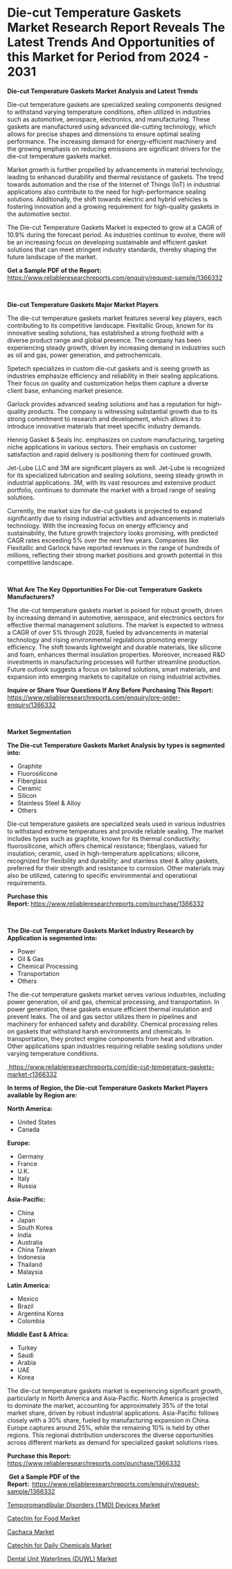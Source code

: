 <p><h1>Die-cut Temperature Gaskets Market Research Report Reveals The Latest Trends And Opportunities of this Market for Period from 2024 - 2031</h1></p><p><strong>Die-cut Temperature Gaskets Market Analysis and Latest Trends</strong></p>
<p><p>Die-cut temperature gaskets are specialized sealing components designed to withstand varying temperature conditions, often utilized in industries such as automotive, aerospace, electronics, and manufacturing. These gaskets are manufactured using advanced die-cutting technology, which allows for precise shapes and dimensions to ensure optimal sealing performance. The increasing demand for energy-efficient machinery and the growing emphasis on reducing emissions are significant drivers for the die-cut temperature gaskets market.</p><p>Market growth is further propelled by advancements in material technology, leading to enhanced durability and thermal resistance of gaskets. The trend towards automation and the rise of the Internet of Things (IoT) in industrial applications also contribute to the need for high-performance sealing solutions. Additionally, the shift towards electric and hybrid vehicles is fostering innovation and a growing requirement for high-quality gaskets in the automotive sector.</p><p>The Die-cut Temperature Gaskets Market is expected to grow at a CAGR of 10.9% during the forecast period. As industries continue to evolve, there will be an increasing focus on developing sustainable and efficient gasket solutions that can meet stringent industry standards, thereby shaping the future landscape of the market.</p></p>
<p><strong>Get a Sample PDF of the Report:&nbsp;</strong> <a href="https://www.reliableresearchreports.com/enquiry/request-sample/1366332">https://www.reliableresearchreports.com/enquiry/request-sample/1366332</a></p>
<p>&nbsp;</p>
<p><strong>Die-cut Temperature Gaskets Major Market Players</strong></p>
<p><p>The die-cut temperature gaskets market features several key players, each contributing to its competitive landscape. Flexitallic Group, known for its innovative sealing solutions, has established a strong foothold with a diverse product range and global presence. The company has been experiencing steady growth, driven by increasing demand in industries such as oil and gas, power generation, and petrochemicals.</p><p>Spetech specializes in custom die-cut gaskets and is seeing growth as industries emphasize efficiency and reliability in their sealing applications. Their focus on quality and customization helps them capture a diverse client base, enhancing market presence.</p><p>Garlock provides advanced sealing solutions and has a reputation for high-quality products. The company is witnessing substantial growth due to its strong commitment to research and development, which allows it to introduce innovative materials that meet specific industry demands. </p><p>Hennig Gasket & Seals Inc. emphasizes on custom manufacturing, targeting niche applications in various sectors. Their emphasis on customer satisfaction and rapid delivery is positioning them for continued growth.</p><p>Jet-Lube LLC and 3M are significant players as well. Jet-Lube is recognized for its specialized lubrication and sealing solutions, seeing steady growth in industrial applications. 3M, with its vast resources and extensive product portfolio, continues to dominate the market with a broad range of sealing solutions.</p><p>Currently, the market size for die-cut gaskets is projected to expand significantly due to rising industrial activities and advancements in materials technology. With the increasing focus on energy efficiency and sustainability, the future growth trajectory looks promising, with predicted CAGR rates exceeding 5% over the next few years. Companies like Flexitallic and Garlock have reported revenues in the range of hundreds of millions, reflecting their strong market positions and growth potential in this competitive landscape.</p></p>
<p>&nbsp;</p>
<p><strong>What Are The Key Opportunities For Die-cut Temperature Gaskets Manufacturers?</strong></p>
<p><p>The die-cut temperature gaskets market is poised for robust growth, driven by increasing demand in automotive, aerospace, and electronics sectors for effective thermal management solutions. The market is expected to witness a CAGR of over 5% through 2028, fueled by advancements in material technology and rising environmental regulations promoting energy efficiency. The shift towards lightweight and durable materials, like silicone and foam, enhances thermal insulation properties. Moreover, increased R&D investments in manufacturing processes will further streamline production. Future outlook suggests a focus on tailored solutions, smart materials, and expansion into emerging markets to capitalize on rising industrial activities.</p></p>
<p><strong>Inquire or Share Your Questions If Any Before Purchasing This Report:</strong> <a href="https://www.reliableresearchreports.com/enquiry/pre-order-enquiry/1366332">https://www.reliableresearchreports.com/enquiry/pre-order-enquiry/1366332</a></p>
<p>&nbsp;</p>
<p><strong>Market Segmentation</strong></p>
<p><strong>The Die-cut Temperature Gaskets Market Analysis by types is segmented into:</strong></p>
<p><ul><li>Graphite</li><li>Fluorosilicone</li><li>Fiberglass</li><li>Ceramic</li><li>Silicon</li><li>Stainless Steel & Alloy</li><li>Others</li></ul></p>
<p><p>Die-cut temperature gaskets are specialized seals used in various industries to withstand extreme temperatures and provide reliable sealing. The market includes types such as graphite, known for its thermal conductivity; fluorosilicone, which offers chemical resistance; fiberglass, valued for insulation; ceramic, used in high-temperature applications; silicone, recognized for flexibility and durability; and stainless steel & alloy gaskets, preferred for their strength and resistance to corrosion. Other materials may also be utilized, catering to specific environmental and operational requirements.</p></p>
<p><strong>Purchase this Report:&nbsp;</strong><a href="https://www.reliableresearchreports.com/purchase/1366332">https://www.reliableresearchreports.com/purchase/1366332</a></p>
<p>&nbsp;</p>
<p><strong>The Die-cut Temperature Gaskets Market Industry Research by Application is segmented into:</strong></p>
<p><ul><li>Power</li><li>Oil & Gas</li><li>Chemical Processing</li><li>Transportation</li><li>Others</li></ul></p>
<p><p>The die-cut temperature gaskets market serves various industries, including power generation, oil and gas, chemical processing, and transportation. In power generation, these gaskets ensure efficient thermal insulation and prevent leaks. The oil and gas sector utilizes them in pipelines and machinery for enhanced safety and durability. Chemical processing relies on gaskets that withstand harsh environments and chemicals. In transportation, they protect engine components from heat and vibration. Other applications span industries requiring reliable sealing solutions under varying temperature conditions.</p></p>
<p><a href="https://www.reliableresearchreports.com/die-cut-temperature-gaskets-market-r1366332">&nbsp;https://www.reliableresearchreports.com/die-cut-temperature-gaskets-market-r1366332</a></p>
<p><strong>In terms of Region, the Die-cut Temperature Gaskets Market Players available by Region are:</strong></p>
<p>
    <p> <strong> North America: </strong>
        <ul>
            <li>United States</li>
            <li>Canada</li>
        </ul>
        </p> 
    <p> <strong> Europe: </strong>
        <ul>
            <li>Germany</li>
            <li>France</li>
            <li>U.K.</li>
            <li>Italy</li>
            <li>Russia</li>
        </ul>
        </p> 
    <p> <strong> Asia-Pacific: </strong>
        <ul>
            <li>China</li>
            <li>Japan</li>
            <li>South Korea</li>
            <li>India</li>
            <li>Australia</li>
            <li>China Taiwan</li>
            <li>Indonesia</li>
            <li>Thailand</li>
            <li>Malaysia</li>
        </ul>
        </p> 
    <p> <strong> Latin America: </strong>
        <ul>
            <li>Mexico</li>
            <li>Brazil</li>
            <li>Argentina Korea</li>
            <li>Colombia</li>
        </ul>
        </p> 
    <p> <strong> Middle East & Africa: </strong>
        <ul>
            <li>Turkey</li>
            <li>Saudi</li>
            <li>Arabia</li>
            <li>UAE</li>
            <li>Korea</li>
        </ul>
    </p>
    </p>
<p><p>The die-cut temperature gaskets market is experiencing significant growth, particularly in North America and Asia-Pacific. North America is projected to dominate the market, accounting for approximately 35% of the total market share, driven by robust industrial applications. Asia-Pacific follows closely with a 30% share, fueled by manufacturing expansion in China. Europe captures around 25%, while the remaining 10% is held by other regions. This regional distribution underscores the diverse opportunities across different markets as demand for specialized gasket solutions rises.</p></p>
<p><strong>Purchase this Report: </strong><a href="https://www.reliableresearchreports.com/purchase/1366332">https://www.reliableresearchreports.com/purchase/1366332</a></p>
<p>&nbsp;<strong>Get a Sample PDF of the Report:&nbsp;&nbsp;</strong><a href="https://www.reliableresearchreports.com/enquiry/request-sample/1366332">https://www.reliableresearchreports.com/enquiry/request-sample/1366332</a></p>
<p><strong></strong></p>
<p><p><a href="https://github.com/NargisHussain432/Market-Research-Report-List-1/blob/main/temporomandibular-disorders-tmd-devices-market.md">Temporomandibular Disorders (TMD) Devices Market</a></p><p><a href="https://issuu.com/reportprime-2/docs/catechin-for-food-market-size-2030._226d04f916728a">Catechin for Food Market</a></p><p><a href="https://www.linkedin.com/pulse/emerging-trends-cachaca-market-global-outlook-future-prospects-d6h3f?trackingId=SeZq2MNRSDKnO8OYWZWWTA%3D%3D">Cachaca Market</a></p><p><a href="https://issuu.com/reportprime-2/docs/catechin-for-daily-chemicals-market_778cda1fcce25d">Catechin for Daily Chemicals Market</a></p><p><a href="https://github.com/angelajermaine/Market-Research-Report-List-5/blob/main/dental-unit-waterlines-duwl-market.md">Dental Unit Waterlines (DUWL) Market</a></p></p>
